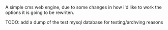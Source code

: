 A simple cms web engine, due to some changes in how i'd like to work the options it is going to be rewriten.

TODO:
  add a dump of the test mysql database for testing/archving reasons
